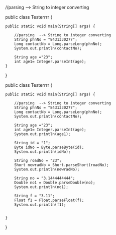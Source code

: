 //parsing  --> String to integer converting

public class Testerrrr {
    
    public static void main(String[] args) {

        //parsing  --> String to integer converting 
        String phnNo = "8431330277";
        Long contactNo = Long.parseLong(phnNo);
        System.out.println(contactNo);
        
        String age ="23";
        int age1= Integer.parseInt(age);
    }
    
}





public class Testerrrr {


    public static void main(String[] args) {

        //parsing  --> String to integer converting
        String phnNo = "8431330277";
        Long contactNo = Long.parseLong(phnNo);
        System.out.println(contactNo);

        String age ="23";
        int age1= Integer.parseInt(age);
        System.out.println(age1);

        String id = "1";
        Byte idNo = Byte.parseByte(id);
        System.out.println(idNo);

        String roadNo = "23";
        Short newradNo = Short.parseShort(roadNo);
        System.out.println(newradNo);

        String no = "3.1444444444";
        Double no1 = Double.parseDouble(no);
        System.out.println(no1);

        String f = "3.11";
        Float f1 = Float.parseFloat(f);
        System.out.println(f1);


    }

}
